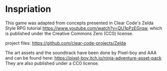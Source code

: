 # Inspriation
This game was adapted from concepts presented in Clear Code's Zelda Style RPG tutorial https://www.youtube.com/watch?v=QU1pPzEGrqw, which is published under the Creative Commons Zero (CC0) license.

project files: https://github.com/clear-code-projects/Zelda

The art assets and the soundtrack have been done by Pixel-boy and AAA and can be found here: https://pixel-boy.itch.io/ninja-adventure-asset-pack They are also published under a CC0 license.

